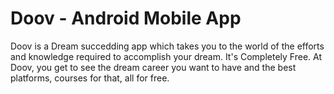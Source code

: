 # Doov - Android Mobile App
Doov is a Dream succedding app which takes you to the world of the efforts and knowledge required to accomplish your dream. It's Completely Free.
At Doov, you get to see the dream career you want to have and the best platforms, courses for that, all for free.
